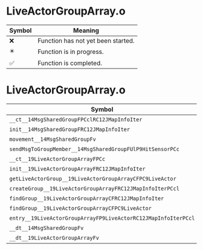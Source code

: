 # LiveActorGroupArray.o
| Symbol | Meaning 
| ------------- | ------------- 
| :x: | Function has not yet been started. 
| :eight_pointed_black_star: | Function is in progress. 
| :white_check_mark: | Function is completed. 


# LiveActorGroupArray.o
| Symbol | Decompiled? |
| ------------- | ------------- |
| `__ct__14MsgSharedGroupFPCclRC12JMapInfoIter` | :white_check_mark: |
| `init__14MsgSharedGroupFRC12JMapInfoIter` | :white_check_mark: |
| `movement__14MsgSharedGroupFv` | :white_check_mark: |
| `sendMsgToGroupMember__14MsgSharedGroupFUlP9HitSensorPCc` | :white_check_mark: |
| `__ct__19LiveActorGroupArrayFPCc` | :white_check_mark: |
| `init__19LiveActorGroupArrayFRC12JMapInfoIter` | :white_check_mark: |
| `getLiveActorGroup__19LiveActorGroupArrayCFPC9LiveActor` | :white_check_mark: |
| `createGroup__19LiveActorGroupArrayFRC12JMapInfoIterPCcl` | :white_check_mark: |
| `findGroup__19LiveActorGroupArrayCFRC12JMapInfoIter` | :x: |
| `findGroup__19LiveActorGroupArrayCFPC9LiveActor` | :x: |
| `entry__19LiveActorGroupArrayFP9LiveActorRC12JMapInfoIterPCcl` | :white_check_mark: |
| `__dt__14MsgSharedGroupFv` | :x: |
| `__dt__19LiveActorGroupArrayFv` | :x: |

